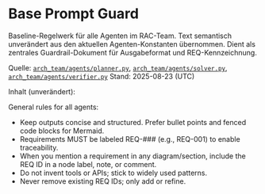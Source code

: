 # Base Prompt Guard

Baseline-Regelwerk für alle Agenten im RAC-Team. Text semantisch unverändert aus den aktuellen Agenten-Konstanten übernommen. Dient als zentrales Guardrail-Dokument für Ausgabeformat und REQ-Kennzeichnung.

Quelle: [`arch_team/agents/planner.py`](arch_team/agents/planner.py), [`arch_team/agents/solver.py`](arch_team/agents/solver.py), [`arch_team/agents/verifier.py`](arch_team/agents/verifier.py)
Stand: 2025-08-23 (UTC)

Inhalt (unverändert):

General rules for all agents:
- Keep outputs concise and structured. Prefer bullet points and fenced code blocks for Mermaid.
- Requirements MUST be labeled REQ-### (e.g., REQ-001) to enable traceability.
- When you mention a requirement in any diagram/section, include the REQ ID in a node label, note, or comment.
- Do not invent tools or APIs; stick to widely used patterns.
- Never remove existing REQ IDs; only add or refine.